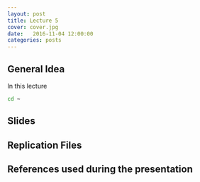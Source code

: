 ```yaml
---
layout: post
title: Lecture 5
cover: cover.jpg
date:   2016-11-04 12:00:00
categories: posts
---
```


## General Idea

In this lecture 

```bash
cd ~
```

## Slides


## Replication Files


## References used during the presentation